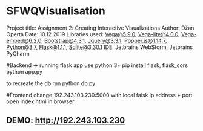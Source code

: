 # SFWQVisualisation
Project title: Assignment 2: Creating Interactive Visualizations
Author: Džan Operta
Date: 10.12.2019
Libraries used: Vega@5.9.0, Vega-lite@4.0.0, Vega-embed@6.2.0, Bootstrap@4.3.1, Jquery@3.3.1, Popper.js@1.14.7, Python@3.7, Flask@1.1.1, Sqlite@3.30.1
IDE: Jetbrains WebStorm, Jetbrains PyCharm


#Backend -> running flask app 
use python 3+
pip install flask, flask_cors 
python app.py

to recreate the db run
python db.py

#Frontend
change 192.243.103.230:5000 with local falsk ip address + port
open index.html in browser

## DEMO: http://192.243.103.230
